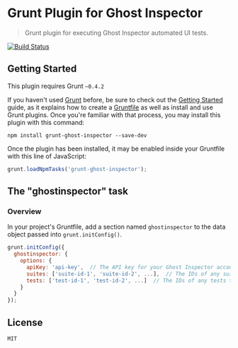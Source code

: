 # Grunt Plugin for Ghost Inspector

> Grunt plugin for executing Ghost Inspector automated UI tests.

[![Build Status](https://travis-ci.org/ghost-inspector/grunt-ghost-inspector.png)](https://travis-ci.org/ghost-inspector/grunt-ghost-inspector)

## Getting Started
This plugin requires Grunt `~0.4.2`

If you haven't used [Grunt](http://gruntjs.com/) before, be sure to check out the [Getting Started](http://gruntjs.com/getting-started) guide, as it explains how to create a [Gruntfile](http://gruntjs.com/sample-gruntfile) as well as install and use Grunt plugins. Once you're familiar with that process, you may install this plugin with this command:

```shell
npm install grunt-ghost-inspector --save-dev
```

Once the plugin has been installed, it may be enabled inside your Gruntfile with this line of JavaScript:

```js
grunt.loadNpmTasks('grunt-ghost-inspector');
```

## The "ghostinspector" task

### Overview
In your project's Gruntfile, add a section named `ghostinspector` to the data object passed into `grunt.initConfig()`.

```js
grunt.initConfig({
  ghostinspector: {
    options: {
      apiKey: 'api-key',  // The API key for your Ghost Inspector account
      suites: ['suite-id-1', 'suite-id-2', ...],  // The IDs of any suites to execute
      tests: ['test-id-1', 'test-id-2', ...]  // The IDs of any tests to execute
    }
  }
});
```

## License

    MIT
